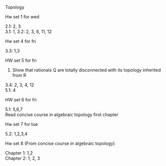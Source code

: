 Topology

Hw set 1 for wed

2.1: 2, 3  
3.1: 1, 
3.2: 2, 3, 6, 11, 12  

Hw set 4 for fri

3.3: 1,3

HW set 5 for fri

1. Show that rationals Q are totally disconnected with its topology inherited from R

3.4: 2, 3, 4, 12  
5.1: 4  

HW set 6 for fri

5.1: 5,6,7  
Read concise course in algebraic topology first chapter

Hw set 7 for tue

5.2: 1,2,3,4  

Hw set 8 (From concise course in algebraic topology)

Chapter 1: 1,2  
Chapter 2: 1, 2, 3


<!-- , 5, 6 -->
<!--  -->
<!-- set 9 (You may also take a look at Munkres, Topology, as well Concise course in algebraic topology by Peter May)  -->
<!-- 5.2: 1, 2, 3, 4 -->

